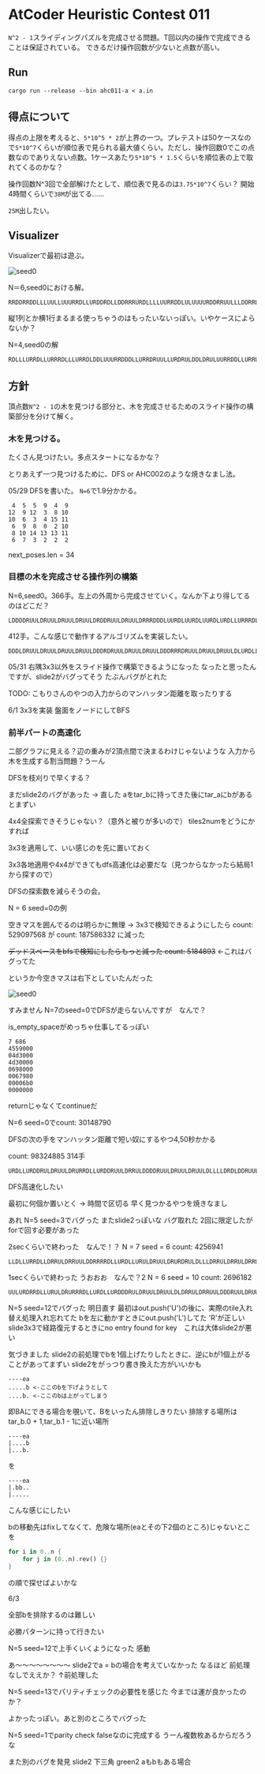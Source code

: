 # AtCoder Heuristic Contest 011

`N^2 - 1`スライディングパズルを完成させる問題。T回以内の操作で完成できることは保証されている。
できるだけ操作回数が少ないと点数が高い。

## Run
```
cargo run --release --bin ahc011-a < a.in
```

## 得点について
得点の上限を考えると、`5*10^5 * 2`が上界の一つ。プレテストは50ケースなので`5*10^7`くらいが順位表で見られる最大値くらい。ただし、操作回数0でこの点数なのでありえない点数。1ケースあたり`5*10^5 * 1.5`くらいを順位表の上で取れてくるのかな？

操作回数N^3回で全部解けたとして、順位表で見るのは`3.75*10^7`くらい？
開始4時間くらいで`38M`が出てる……

`25M`出したい。

## Visualizer
Visualizerで最初は遊ぶ。

![seed0](./ahc011ss.png)

N＝6,seed0における解。

```
RRDDRRDDLLLUULLUUURRDLLURDDRDLLDDRRRURDLLLLUURRDDLULUUUURDDRRUULLLDDRRUULDDRULDLDDRRRRRDLUURDLUUUULLDRURDDDDDLLLLUUUURRDLULDRULDDRRRURDLLLURRDLLURDLULDRULDRUURRRDLLLURRDLLURURDDLDLDRULDDRRRUUULULLDDDRUURRDRUULDDRUUULDDLUURDLDRDRUULDRUULDRULDDDRUULDLDRRUULDRULURDDLURDDLUURDLURDDLLDRUULDRULDRRUULDRULDDLLDRRULLDRRUULDRULDRRUULDLDLLDRRRDLLURRDLLLUURRRDLLLURRRDLLLUURRDLLDDRR
```

縦1列とか横1行まるまる使っちゃうのはもったいないっぽい。いやケースによらないか？

N=4,seed0の解
```
RDLLLURRDLLURRRDLLLURRDLDDLUUURRDDDLLURRDRUULLURDRULDDLDRULUURRDDLLURRULDDDRUULDDRULDRULUR
```

## 方針
頂点数`N^2 - 1`の木を見つける部分と、木を完成させるためのスライド操作の構築部分を分けて解く。

### 木を見つける。
たくさん見つけたい。多点スタートになるかな？

とりあえず一つ見つけるために、DFS or AHC002のような焼きなまし法。

05/29 DFSを書いた。 `N=6`で1.9分かかる。
```
 4  5  5  9  4  9 
12  9 12  3  8 10 
10  6  3  4 15 11 
 6  9  8  0  2 10 
 8 10 14 13 13 11 
 6  7  3  2  2  2 
```
next_poses.len = 34

### 目標の木を完成させる操作列の構築
N=6,seed0。366手。左上の外周から完成させていく。なんか下より得してるのはどこだ？
```
LDDDDRUULDRUULDRUULDRUULDRDDRUULDRUULDRRRDDDLUURDLUURDLUURDLURDLLURRRDLURDLLURDRDLURULDRULDLLDLLURRDDLUURDDLLURURDDLURDDLLURDDRRRRULLDRULLDRULLDRULLDRULDRRUULDDRULLDRULDRRULLDRRUUURDLUURDLURRDLURDRDLLLDRRULDRRULURDLUURDDLLLLURRRDLLURDLURDDLLURURDLURDDRDLURDLLURDLLURURDDLLURRRRDLURULDLURULDLURDLDRRUULDDDLURRDLURDLUURDDRUUULDDRUULDLDLDRRULLDRURDRUULLDRDRUULDDRUULDDR
```

412手。こんな感じで動作するアルゴリズムを実装したい。
```
DDDLDRUULDRUULDRUULDRUULDDDRDRUULDRUULDRUULDDDRRRDRUULDRUULDRUULDLURDLLURDRDRUULDLURDDRDLURDLUUURDDLUURDDLLLURDLLURDLLURDLDRRURDDLLURDLLURURRRULDDRULDDRULDDRULDRULLDRULLDRUURDDLULLDRRULLDRUUUURDDRULDRRUULDLDRULDRRULDLLDRULDRRULDRRULDRRUUULDDRUULDDLLLDRUULDRRRURDDLURDDLULDRULLDRULURDLURRDDLULLDRRULLDRUUURDLURDRRDLUURDLURDLLURDDLDRUULDRULDDRULDRRUUULDDRUULDLDLURDLDRULDRUURRDLLURRDLDRUULDRULDDRULDRULLDRRULLDRURD
```

05/31 右隅3x3以外をスライド操作で構築できるようになった
なったと思ったんですが、slide2がバグってそう
たぶんバグがとれた

TODO: こもりさんのやつの入力からのマンハッタン距離を取ったりする

6/1 3x3を実装 盤面をノードにしてBFS

### 前半パートの高速化
二部グラフに見える？辺の重みが2頂点間で決まるわけじゃないような
入力から木を生成する割当問題？うーん

DFSを枝刈りで早くする？

まだslide2のバグがあった -> 直した aをtar_bに持ってきた後にtar_aにbがあるとまずい

4x4全探索できそうじゃない？（意外と被りが多いので）
tiles2numをどうにかすれば

3x3を適用して、いい感じのを先に置いておく

3x3各地適用や4x4ができてもdfs高速化は必要だな（見つからなかったら結局1から探すので）

DFSの探索数を減らそうの会。

N = 6 seed=0の例

空きマスを囲んでるのは明らかに無理 -> 3x3で検知できるようにしたら count: 529097568 が count: 187586332 に減った

~~デッドスペースをbfsで検知にしたらもっと減った count: 5184893~~ ←これはバグってた

というか今空きマスは右下としていたんだった

![seed0](./ahc011ss2.png)

すみません N=7のseed=0でDFSが走らないんですが　なんで？

is_empty_spaceがめっちゃ仕事してるっぽい

```
7 686
4559000
04d3000
4d30000
0698000
0067980
00006b0
0000000
```

returnじゃなくてcontinueだ

N=6 seed=0でcount: 30148790

DFSの次の手をマンハッタン距離で短い奴にするやつ4,50秒かかる

count: 98324885 314手
```
URDLLURDDRULDRUULDRURRDLLURDDRUULDRRULDDDDRUULDRUULDRUULDLLLLDRDLDDRUULDRRDLLURRUURDDLULDRDLLURUURULDRRRRDLLURDLLURULDRRULDRURDDDLDRULDRUULDRUULDRUULDRDDDLUURDLUURDLURDLLURDLLURDLLURDDLURRDRDLLURDLLURRRRUULDDRULDRDLLURDLLURDLLURURRDLLURULDDRRULDRUULDDRRULDRUULDDRULDRUULDRDLLURDLLURDDLURRDLURDLLURRURDLLDRRUULLDRDR
```
DFS高速化したい

最初に何個か置いとく -> 時間で区切る 早く見つかるやつを焼きなまし

あれ N=5 seed=3でバグった
またslide2っぽいな
バグ取れた 2回に限定したがforで回す必要があった

2secくらいで終わった　なんで！？
N = 7 seed = 6 count: 4256941
```
LLDLLURRDLLDRRULDRRUULDDRRRRDLLURDLLURULDRUULDRURDRULDLLLDRRULDRRULDRRUULDLLLDLLURRDRDLLURDLLURDLDRDDRUULDLURRDDLURDLLURRUUUURDDLURDDLURDDLULDRDLLURURUULDRUULDRRRDLLURULDDRDLURDRUULDRUULDLLDRRULDRRULDRRUULDLDDRUULDLURDLLURRDDLURDLLURDDDRUULDLURDRULDRDLLURUUURDDLURDDLURDDLLURUURULDRRURDDDDLURDRUULDRUULDRUULDLLDRRULDRRUULDDLLURDLLURRRDRDLLURDLLURDLLURRDDLURDLLURRDLURDLLURURRDLLURULDRRRDLLURULDDRRUULDDDRULDRUULDRUULDLDLURRRDDLURDLLURDLLURURDDLLURDRRULLDRRULURDLLDRR
```

1secくらいで終わった うおおお　なんで？2
N = 6 seed = 10 count: 2696182
```
UULURDRRDLLURULDRURRRDLLURDLLURDDDRULDRUULDRUULDLDRRULDRRUULDDDRUULDRUULDLLDLLURRRRDRULDRDLLURDLLURDLLURDLLURDDDRUULDLURDRDLLURRULDRDLLURDRUULDRUULDRUULDRURDRURDLDRULDRUULDLDLLURDLDRUURDDLURDDLLURDLURURULDRRULDDRRUULDDDRUULDRUULDLLDRURDDLLURDLURURDLDRRULURDLLURDRD
```

N=5 seed=12でバグった 明日直す
最初はout.push('U')の後に、実際のtile入れ替え処理入れ忘れてた
bを左に動かすときにout.push('L')してた 'R'が正しい
slide3x3で経路復元するときにno entry found for key　これは大体slide2が悪い

気づきました
slide2の前処理でbを1個上げたりしたときに、逆にbが1個上がることがあってまずい
slide2をがっつり書き換えた方がいいかも
```
----ea
.....b <-ここのbを下げようとして
....b. <-ここのbは上がってしまう
```

即BAにできる場合を覗いて、Bをいったん排除しきりたい
排除する場所はtar_b.0 + 1,tar_b.1 - 1に近い場所
```
----ea
|....b
|...b.
```
を
```
----ea
|.bb..
|.....
```
こんな感じにしたい

bの移動先はfixしてなくて、危険な場所(eaとその下2個のところ)じゃないとこを
```rust
for i in 0..n {
    for j in (0..n).rev() {}
}
```
の順で探せばよいかな

6/3

全部bを排除するのは難しい

必勝パターンに持って行きたい

N=5 seed=12で上手くいくようになった 感動

あ～～～～～～～～
slide2でa = bの場合を考えていなかった なるほど 前処理なしでええか？
↑前処理した

N=5 seed=13でパリティチェックの必要性を感じた
今までは運が良かったのか？

よかったっぽい。あと別のところでバグった

N=5 seed=1でparity check falseなのに完成する うーん複数枚あるからだろうな

また別のバグを発見 slide2 下三角 green2 aもbもある場合